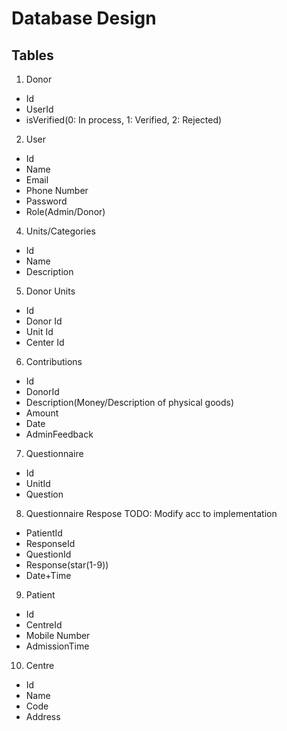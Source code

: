 # Database Design

## Tables

1. Donor

-   Id
-   UserId
-   isVerified(0: In process, 1: Verified, 2: Rejected)

2. User

-   Id
-   Name
-   Email
-   Phone Number
-   Password
-   Role(Admin/Donor)

4. Units/Categories

-   Id
-   Name
-   Description

5. Donor Units

-   Id
-   Donor Id
-   Unit Id
-   Center Id

6. Contributions

-   Id
-   DonorId
-   Description(Money/Description of physical goods)
-   Amount
-   Date
-   AdminFeedback

7. Questionnaire

-   Id
-   UnitId
-   Question

8. Questionnaire Respose TODO: Modify acc to implementation

-   PatientId
-   ResponseId
-   QuestionId
-   Response(star(1-9))
-   Date+Time

9. Patient

-   Id
-   CentreId
-   Mobile Number
-   AdmissionTime

10. Centre

-   Id
-   Name
-   Code
-   Address
